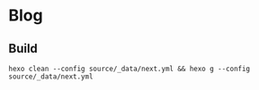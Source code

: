 # Blog

## Build

`hexo clean --config source/_data/next.yml && hexo g --config source/_data/next.yml`